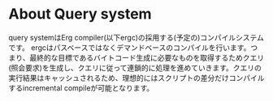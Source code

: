 # About Query system

query systemはErg compiler(以下ergc)の採用する(予定の)コンパイルシステムです。
ergcはパスベースではなくデマンドベースのコンパイルを行います。つまり、最終的な目標であるバイトコード生成に必要なものを取得するためクエリ(照会要求)を生成し、クエリに従って連鎖的に処理を進めていきます。クエリの実行結果はキャッシュされるため、理想的にはスクリプトの差分だけコンパイルするincremental compileが可能となります。
